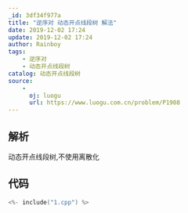 ```yaml
---
_id: 3df34f977a
title: "逆序对 动态开点线段树 解法"
date: 2019-12-02 17:24
update: 2019-12-02 17:24
author: Rainboy
tags:
    - 逆序对
    - 动态开点线段树
catalog: 动态开点线段树
source: 
    - 
      oj: luogu
      url: https://www.luogu.com.cn/problem/P1908
---
```



## 解析

动态开点线段树,不使用离散化

## 代码

```c
<%- include("1.cpp") %>
```
